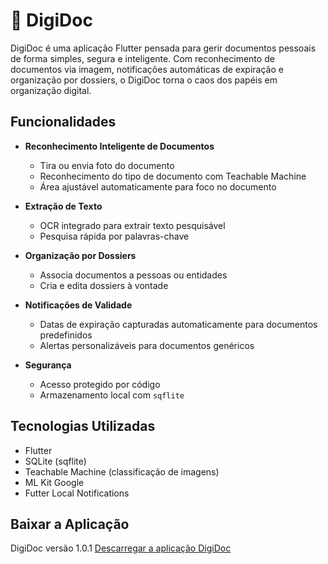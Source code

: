 # 📄 DigiDoc

DigiDoc é uma aplicação Flutter pensada para gerir documentos pessoais de forma simples, segura e inteligente. Com reconhecimento de documentos via imagem, notificações automáticas de expiração e organização por dossiers, o DigiDoc torna o caos dos papéis em organização digital.

## Funcionalidades

- **Reconhecimento Inteligente de Documentos**
    - Tira ou envia foto do documento
    - Reconhecimento do tipo de documento com Teachable Machine
    - Área ajustável automaticamente para foco no documento

- **Extração de Texto**
    - OCR integrado para extrair texto pesquisável
    - Pesquisa rápida por palavras-chave

- **Organização por Dossiers**
    - Associa documentos a pessoas ou entidades
    - Cria e edita dossiers à vontade

- **Notificações de Validade**
    - Datas de expiração capturadas automaticamente para documentos predefinidos
    - Alertas personalizáveis para documentos genéricos

- **Segurança**
    - Acesso protegido por código
    - Armazenamento local com `sqflite`

## Tecnologias Utilizadas

- Flutter
- SQLite (sqflite)
- Teachable Machine (classificação de imagens)
- ML Kit Google
- Futter Local Notifications

## Baixar a Aplicação
DigiDoc versão 1.0.1
[Descarregar a aplicação DigiDoc](https://www.mediafire.com/file/rnytqy8fep84f4t/digidoc_v1.0.1.apk/file)



